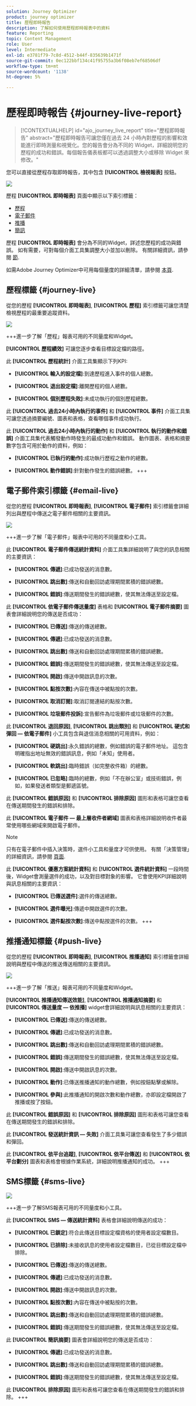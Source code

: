 ```yaml
---
solution: Journey Optimizer
product: journey optimizer
title: 歷程即時報告
description: 了解如何使用歷程即時報表中的資料
feature: Reporting
topic: Content Management
role: User
level: Intermediate
exl-id: e3781f79-7c8d-4512-b44f-835639b1471f
source-git-commit: 0ec122bbf134c41f95755a3b6f08eb7ef68506df
workflow-type: tm+mt
source-wordcount: '1138'
ht-degree: 5%

---
```


# 歷程即時報告 {#journey-live-report}

>[!CONTEXTUALHELP]
>id="ajo_journey_live_report"
>title="歷程即時報告"
>abstract="歷程即時報告可讓您僅在過去 24 小時內對歷程的影響和效能進行即時測量和視覺化。您的報告會分為不同的 Widget，詳細說明您的歷程的成功和錯誤。每個報告儀表板都可以透過調整大小或移除 Widget 來修改。"

您可以直接從歷程存取即時報告，其中包含 **[!UICONTROL 檢視報表]** 按鈕。

![](assets/report_journey.png)

歷程 **[!UICONTROL 即時報表]** 頁面中顯示以下索引標籤：

* [歷程](#journey-live)
* [電子郵件](#email-live)
* [推播](#push-live)
* [簡訊](#sms-live)

歷程 **[!UICONTROL 即時報表]** 會分為不同的Widget，詳述您歷程的成功與錯誤。 如有需要，可對每個介面工具集調整大小並加以刪除。 有關詳細資訊，請參閱 [節](live-report.md#modify-dashboard).

如需Adobe Journey Optimizer中可用每個量度的詳細清單，請參閱 [本頁](live-report.md#list-of-components-live).

## 歷程標籤 {#journey-live}

從您的歷程 **[!UICONTROL 即時報表]**, **[!UICONTROL 歷程]** 索引標籤可讓您清楚檢視歷程的最重要追蹤資料。

![](assets/journey_live_1.png)

+++進一步了解「歷程」報表可用的不同量度和Widget。

**[!UICONTROL 歷程績效]** 可讓您逐步查看目標設定檔的路徑。

此 **[!UICONTROL 歷程統計]** 介面工具集顯示下列KPI:

* **[!UICONTROL 輸入的設定檔]**:到達歷程進入事件的個人總數。

* **[!UICONTROL 退出設定檔]**:離開歷程的個人總數。

* **[!UICONTROL 個別歷程失敗]**:未成功執行的個別歷程總數。

此 **[!UICONTROL 過去24小時內執行的事件]** 和 **[!UICONTROL 事件]** 介面工具集可讓您透過摘要編號、圖表和表格，查看哪個事件成功執行。

此 **[!UICONTROL 過去24小時內執行的動作]** 和 **[!UICONTROL 執行的動作和錯誤]** 介面工具集代表觸發動作時發生的最成功動作和錯誤。 動作圖表、表格和摘要數字包含可用於動作的資料，例如：

* **[!UICONTROL 已執行的動作]**:成功執行歷程之動作的總數。

* **[!UICONTROL 動作錯誤]**:針對動作發生的錯誤總數。
+++

## 電子郵件索引標籤 {#email-live}

從您的歷程 **[!UICONTROL 即時報表]**, **[!UICONTROL 電子郵件]** 索引標籤會詳細列出與歷程中傳送之電子郵件相關的主要資訊。

![](assets/journey_live_2.png)

+++進一步了解「電子郵件」報表中可用的不同量度和小工具。

此 **[!UICONTROL 電子郵件傳送統計資料]** 介面工具集詳細說明了與您的訊息相關的主要資訊：

* **[!UICONTROL 傳遞]**:已成功發送的消息數。

* **[!UICONTROL 跳出數]**:傳送和自動回訪處理期間累積的錯誤總數。

* **[!UICONTROL 錯誤]**:傳送期間發生的錯誤總數，使其無法傳送至設定檔。

此 **[!UICONTROL 依電子郵件傳送量度]** 表格和 **[!UICONTROL 電子郵件摘要]** 圖表會詳細說明您的傳送是否成功：

* **[!UICONTROL 已傳送]**:傳送的傳送總數。

* **[!UICONTROL 傳遞]**:已成功發送的消息數。

* **[!UICONTROL 跳出數]**:傳送和自動回訪處理期間累積的錯誤總數。

* **[!UICONTROL 錯誤]**:傳送期間發生的錯誤總數，使其無法傳送至設定檔。

* **[!UICONTROL 開啟]**:傳送中開啟訊息的次數。

* **[!UICONTROL 點按次數]**:內容在傳送中被點按的次數。

* **[!UICONTROL 取消訂閱]**:取消訂閱連結的點按次數。

* **[!UICONTROL 垃圾郵件投訴]**:宣告郵件為垃圾郵件或垃圾郵件的次數。

此 **[!UICONTROL 退回原因]**, **[!UICONTROL 跳出類別]** 和 **[!UICONTROL 硬式和彈回 — 依電子郵件]** 小工具包含與退信消息相關的可用資料，例如：

* **[!UICONTROL 硬跳出]**:永久錯誤的總數，例如錯誤的電子郵件地址。 這包含明確指出地址無效的錯誤訊息，例如「未知」使用者。

* **[!UICONTROL 軟跳出]**:臨時錯誤（如完整收件箱）的總數。

* **[!UICONTROL 已忽略]**:臨時的總數，例如「不在辦公室」或技術錯誤，例如，如果發送者類型是郵遞區號。

此 **[!UICONTROL 錯誤原因]** 和 **[!UICONTROL 排除原因]** 圖形和表格可讓您查看在傳送期間發生的錯誤和排除。

此 **[!UICONTROL 電子郵件 — 最上層收件者網域]** 圖表和表格詳細說明收件者最常使用哪些網域來開啟電子郵件。

>[!NOTE]
>
>只有在電子郵件中插入決策時，選件小工具和量度才可供使用。 有關「決策管理」的詳細資訊，請參閱 [頁面](../offers/get-started/starting-offer-decisioning.md).

此 **[!UICONTROL 優惠方案統計資料]** 和 **[!UICONTROL 選件統計資料]** 一段時間後，Widget會測量選件的成功，以及對目標對象的影響。 它會使用KPI詳細說明與訊息相關的主要資訊：

* **[!UICONTROL 已傳送選件]**:選件的傳送總數。

* **[!UICONTROL 選件曝光]**:傳遞中開啟選件的次數。

* **[!UICONTROL 選件點按次數]**:傳送中點按選件的次數。
+++

## 推播通知標籤 {#push-live}

從您的歷程 **[!UICONTROL 即時報表]**, **[!UICONTROL 推播通知]** 索引標籤會詳細說明與歷程中傳送的推送傳送相關的主要資訊。

![](assets/journey_live_3.png)

+++進一步了解「推送」報表可用的不同量度和Widget。

**[!UICONTROL 推播通知傳送效能]**, **[!UICONTROL 推播通知摘要]** 和 **[!UICONTROL 傳送量度 — 依推播]** widget會詳細說明與訊息相關的主要資訊：

* **[!UICONTROL 已傳送]**:傳送的傳送總數。

* **[!UICONTROL 傳遞]**:已成功發送的消息數。

* **[!UICONTROL 跳出數]**:傳送和自動回訪處理期間累積的錯誤總數。

* **[!UICONTROL 錯誤]**:傳送期間發生的錯誤總數，使其無法傳送至設定檔。

* **[!UICONTROL 開啟]**:傳送中開啟訊息的次數。

* **[!UICONTROL 動作]**:已傳送推播通知的動作總數，例如按鈕點擊或解除。

* **[!UICONTROL 參與]**:此推播通知的開啟次數和動作總數，亦即設定檔開啟了推播或按了按鈕。

此 **[!UICONTROL 錯誤原因]** 和 **[!UICONTROL 排除原因]** 圖形和表格可讓您查看在傳送期間發生的錯誤和排除。

此 **[!UICONTROL 發送統計資訊 — 失敗]** 介面工具集可讓您查看發生了多少錯誤和彈回。

此 **[!UICONTROL 依平台追蹤]**, **[!UICONTROL 依平台傳送]** 和 **[!UICONTROL 依平台劃分]** 圖表和表格會根據作業系統，詳細說明推播通知的成功。
+++

## SMS標籤 {#sms-live}

![](assets/journey_live_4.png)

+++進一步了解SMS報表可用的不同量度和小工具。

此 **[!UICONTROL SMS — 傳送統計資料]** 表格會詳細說明傳送的成功：

* **[!UICONTROL 已鎖定]**:符合此傳送目標設定檔資格的使用者設定檔數目。

* **[!UICONTROL 已排除]**:未接收訊息的使用者設定檔數目，已從目標設定檔中排除。

* **[!UICONTROL 已傳送]**:傳送的傳送總數。

* **[!UICONTROL 傳遞]**:已成功發送的消息數。

* **[!UICONTROL 開啟]**:傳送中開啟訊息的次數。

* **[!UICONTROL 點按次數]**:內容在傳送中被點按的次數。

* **[!UICONTROL 跳出數]**:傳送和自動回訪處理期間累積的錯誤總數。

* **[!UICONTROL 錯誤]**:傳送期間發生的錯誤總數，使其無法傳送至設定檔。

此 **[!UICONTROL 簡訊摘要]** 圖表會詳細說明您的傳送是否成功：

* **[!UICONTROL 傳遞]**:已成功發送的消息數。

* **[!UICONTROL 跳出數]**:傳送和自動回訪處理期間累積的錯誤總數。

* **[!UICONTROL 錯誤]**:傳送期間發生的錯誤總數，使其無法傳送至設定檔。

此 **[!UICONTROL 排除原因]** 圖形和表格可讓您查看在傳送期間發生的錯誤和排除。
+++
